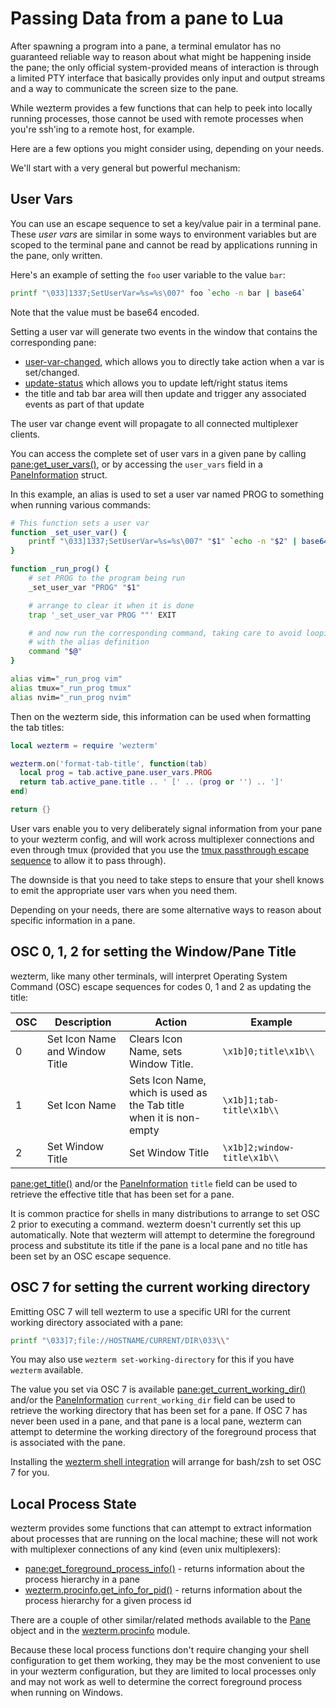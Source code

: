 # Passing Data from a pane to Lua

After spawning a program into a pane, a terminal emulator has no guaranteed
reliable way to reason about what might be happening inside the pane; the only
official system-provided means of interaction is through a limited PTY
interface that basically provides only input and output streams and a way to
communicate the screen size to the pane.

While wezterm provides a few functions that can help to peek into locally
running processes, those cannot be used with remote processes when you're
ssh'ing to a remote host, for example.

Here are a few options you might consider using, depending on your needs.

We'll start with a very general but powerful mechanism:

## User Vars

You can use an escape sequence to set a key/value pair in a terminal pane.
These *user vars* are similar in some ways to environment variables but are
scoped to the terminal pane and cannot be read by applications running in the
pane, only written.

Here's an example of setting the `foo` user variable to the value `bar`:

```bash
printf "\033]1337;SetUserVar=%s=%s\007" foo `echo -n bar | base64`
```

Note that the value must be base64 encoded.

Setting a user var will generate two events in the window that contains
the corresponding pane:

* [user-var-changed](../config/lua/window-events/user-var-changed.md), which
  allows you to directly take action when a var is set/changed.
* [update-status](../config/lua/window-events/update-status.md) which allows you to update left/right status items
* the title and tab bar area will then update and trigger any associated events as part of that update

The user var change event will propagate to all connected multiplexer clients.

You can access the complete set of user vars in a given pane by calling
[pane:get_user_vars()](../config/lua/pane/get_user_vars.md), or by accessing
the `user_vars` field in a [PaneInformation](../config/lua/PaneInformation.md)
struct.

In this example, an alias is used to set a user var named PROG to something
when running various commands:

```bash
# This function sets a user var
function _set_user_var() {
    printf "\033]1337;SetUserVar=%s=%s\007" "$1" `echo -n "$2" | base64`
}

function _run_prog() {
    # set PROG to the program being run
    _set_user_var "PROG" "$1"

    # arrange to clear it when it is done
    trap '_set_user_var PROG ""' EXIT

    # and now run the corresponding command, taking care to avoid looping
    # with the alias definition
    command "$@"
}

alias vim="_run_prog vim"
alias tmux="_run_prog tmux"
alias nvim="_run_prog nvim"
```

Then on the wezterm side, this information can be used when formatting the tab titles:

```lua
local wezterm = require 'wezterm'

wezterm.on('format-tab-title', function(tab)
  local prog = tab.active_pane.user_vars.PROG
  return tab.active_pane.title .. ' [' .. (prog or '') .. ']'
end)

return {}
```

User vars enable you to very deliberately signal information from your pane to
your wezterm config, and will work across multiplexer connections and even
through tmux (provided that you use the [tmux passthrough escape
sequence](https://github.com/tmux/tmux/wiki/FAQ#what-is-the-passthrough-escape-sequence-and-how-do-i-use-it)
to allow it to pass through).

The downside is that you need to take steps to ensure that your shell knows to
emit the appropriate user vars when you need them.

Depending on your needs, there are some alternative ways to reason about
specific information in a pane.

## OSC 0, 1, 2 for setting the Window/Pane Title

wezterm, like many other terminals, will interpret Operating System Command
(OSC) escape sequences for codes 0, 1 and 2 as updating the title:

|OSC|Description|Action|Example|
|---|-----------|------|-------|
|0  |Set Icon Name and Window Title | Clears Icon Name, sets Window Title. | `\x1b]0;title\x1b\\` |
|1  |Set Icon Name | Sets Icon Name, which is used as the Tab title when it is non-empty | `\x1b]1;tab-title\x1b\\` |
|2  |Set Window Title | Set Window Title | `\x1b]2;window-title\x1b\\` |

[pane:get_title()](../config/lua/pane/get_title.md) and/or the
[PaneInformation](../config/lua/PaneInformation.md) `title` field can be used
to retrieve the effective title that has been set for a pane.

It is common practice for shells in many distributions to arrange to set OSC 2
prior to executing a command. wezterm doesn't currently set this up
automatically. Note that wezterm will attempt to determine the foreground
process and substitute its title if the pane is a local pane and no title has
been set by an OSC escape sequence.

## OSC 7 for setting the current working directory

Emitting OSC 7 will tell wezterm to use a specific URI for the current working
directory associated with a pane:

```bash
printf "\033]7;file://HOSTNAME/CURRENT/DIR\033\\"
```

You may also use `wezterm set-working-directory` for this if you have `wezterm`
available.

The value you set via OSC 7 is available
[pane:get_current_working_dir()](../config/lua/pane/get_current_working_dir.md)
and/or the [PaneInformation](../config/lua/PaneInformation.md)
`current_working_dir` field can be used to retrieve the working directory that
has been set for a pane.  If OSC 7 has never been used in a pane, and that pane
is a local pane, wezterm can attempt to determine the working directory of the
foreground process that is associated with the pane.

Installing the [wezterm shell integration](../shell-integration.md) will
arrange for bash/zsh to set OSC 7 for you.

## Local Process State

wezterm provides some functions that can attempt to extract information about
processes that are running on the local machine; these will not work with
multiplexer connections of any kind (even unix multiplexers):

* [pane:get_foreground_process_info()](../config/lua/pane/get_foreground_process_info.md) -
  returns information about the process hierarchy in a pane
* [wezterm.procinfo.get_info_for_pid()](../config/lua/wezterm.procinfo/get_info_for_pid.md) -
  returns information about the process hierarchy for a given process id

There are a couple of other similar/related methods available to the
[Pane](../config/lua/pane/index.md) object and in the
[wezterm.procinfo](../config/lua/wezterm.procinfo/index.md) module.

Because these local process functions don't require changing your shell
configuration to get them working, they may be the most convenient to use in
your wezterm configuration, but they are limited to local processes only and
may not work as well to determine the correct foreground process when running
on Windows.
